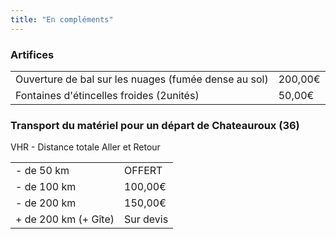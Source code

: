 ```yaml
---
title: "En compléments"
---
```


### Artifices

<table class="footer-table">
  <tr>
    <td>Ouverture de bal sur les nuages (fumée dense au sol)</td>
    <td class="price">200,00€</td>
  </tr>
  <tr>
    <td>Fontaines d'étincelles froides (2unités)</td>
    <td class="price">50,00€</td>
  </tr>
</table>

### Transport du matériel pour un départ de Chateauroux (36)

VHR - Distance totale Aller et Retour

<table class="footer-table">
  <tr>
    <td>- de 50 km</td>
    <td class="price">OFFERT</td>
  </tr>
  <tr>
    <td>- de 100 km</td>
    <td class="price">100,00€</td>
  </tr>
  <tr>
    <td>- de 200 km</td>
    <td class="price">150,00€</td>
  </tr>
  <tr>
    <td>+ de 200 km (+ Gîte)</td>
    <td class="price">Sur devis</td>
  </tr>
</table>
